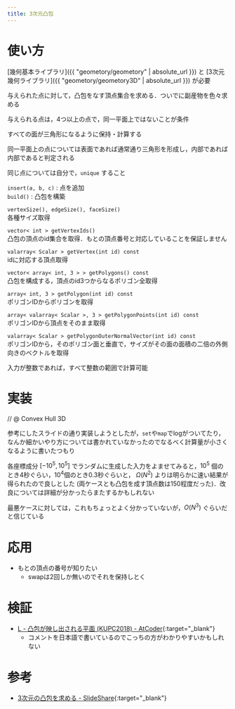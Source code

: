 ```yaml
---
title: 3次元凸包
---
```


# 使い方

[幾何基本ライブラリ]({{ "geometory/geometory" | absolute_url }}) と [3次元幾何ライブラリ]({{ "geometory/geometory3D" | absolute_url }}) が必要

与えられた点に対して，凸包をなす頂点集合を求める．ついでに副産物を色々求める

与えられる点は，4つ以上の点で，同一平面上ではないことが条件

すべての面が三角形になるように保持・計算する

同一平面上の点については表面であれば通常通り三角形を形成し，内部であれば内部であると判定される

同じ点については自分で，`unique` すること

`insert(a, b, c)` : 点を追加  
`build()` : 凸包を構築  

`vertexSize(), edgeSize(), faceSize()`  
各種サイズ取得

`vector< int > getVertexIds()`  
凸包の頂点のid集合を取得．もとの頂点番号と対応していることを保証しません  

`valarray< Scalar > getVertex(int id) const`  
idに対応する頂点取得

`vector< array< int, 3 > > getPolygons() const`  
凸包を構成する，頂点のid3つからなるポリゴン全取得

`array< int, 3 > getPolygon(int id) const`  
ポリゴンIDからポリゴンを取得

`array< valarray< Scalar >, 3 > getPolygonPoints(int id) const`  
ポリゴンIDから頂点をそのまま取得

`valarray< Scalar > getPolygonOuterNormalVector(int id) const`  
ポリゴンIDから，そのポリゴン面と垂直で，サイズがその面の面積の二倍の外側向きのベクトルを取得

入力が整数であれば，すべて整数の範囲で計算可能

# 実装

// @ Convex Hull 3D

参考にしたスライドの通り実装しようとしたが，`set`や`map`でlogがついてたり，なんか細かいやり方については書かれていなかったのでなるべく計算量が小さくなるように書いたつもり

各座標成分 $[-10^5,10^5]$ でランダムに生成した入力をよませてみると，$10^5$ 個のとき4秒ぐらい，$10^4$個のとき0.3秒ぐらいと， $\Omega(N^2)$ よりは明らかに速い結果が得られたので良しとした (両ケースとも凸包を成す頂点数は150程度だった)．改良については詳細が分かったらまたするかもしれない

最悪ケースに対しては，これもちょっとよく分かっていないが，$O(N^3)$ ぐらいだと信じている

# 応用

* もとの頂点の番号が知りたい
  * swapは2回しか無いのでそれを保持しとく

# 検証

* [L - 凸包が映し出される平面 (KUPC2018) - AtCoder](https://beta.atcoder.jp/contests/kupc2018/submissions/3420739){:target="_blank"}<!--_-->
  * コメントを日本語で書いているのでこっちの方がわかりやすいかもしれない

# 参考

* [3次元の凸包を求める - SlideShare](https://www.slideshare.net/abc3141/3-65377198){:target="_blank"}<!--_-->
